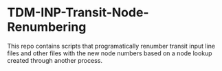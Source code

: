# TDM-INP-Transit-Node-Renumbering

This repo contains scripts that programatically renumber transit input line files and other files with the new node numbers based on a node lookup created through another process.
